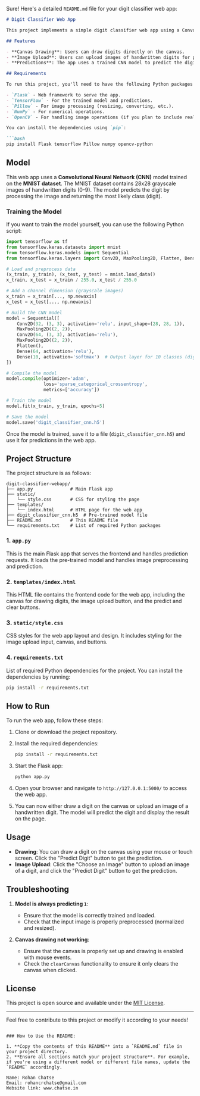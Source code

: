 Sure! Here's a detailed `README.md` file for your digit classifier web app:

```markdown
# Digit Classifier Web App

This project implements a simple digit classifier web app using a Convolutional Neural Network (CNN) model trained on the MNIST dataset. The app allows users to either upload an image or draw a digit on the canvas, and it predicts the digit using a pre-trained model.

## Features

- **Canvas Drawing**: Users can draw digits directly on the canvas.
- **Image Upload**: Users can upload images of handwritten digits for prediction.
- **Predictions**: The app uses a trained CNN model to predict the digit and display the result.

## Requirements

To run this project, you'll need to have the following Python packages installed:

- `Flask` - Web framework to serve the app.
- `TensorFlow` - For the trained model and predictions.
- `Pillow` - For image processing (resizing, converting, etc.).
- `NumPy` - For numerical operations.
- `OpenCV` - For handling image operations (if you plan to include real-time camera functionality).

You can install the dependencies using `pip`:

```bash
pip install Flask tensorflow Pillow numpy opencv-python
```

## Model

This web app uses a **Convolutional Neural Network (CNN)** model trained on the **MNIST dataset**. The MNIST dataset contains 28x28 grayscale images of handwritten digits (0-9). The model predicts the digit by processing the image and returning the most likely class (digit).

### Training the Model

If you want to train the model yourself, you can use the following Python script:

```python
import tensorflow as tf
from tensorflow.keras.datasets import mnist
from tensorflow.keras.models import Sequential
from tensorflow.keras.layers import Conv2D, MaxPooling2D, Flatten, Dense

# Load and preprocess data
(x_train, y_train), (x_test, y_test) = mnist.load_data()
x_train, x_test = x_train / 255.0, x_test / 255.0

# Add a channel dimension (grayscale images)
x_train = x_train[..., np.newaxis]
x_test = x_test[..., np.newaxis]

# Build the CNN model
model = Sequential([
    Conv2D(32, (3, 3), activation='relu', input_shape=(28, 28, 1)),
    MaxPooling2D((2, 2)),
    Conv2D(64, (3, 3), activation='relu'),
    MaxPooling2D((2, 2)),
    Flatten(),
    Dense(64, activation='relu'),
    Dense(10, activation='softmax')  # Output layer for 10 classes (digits 0-9)
])

# Compile the model
model.compile(optimizer='adam',
              loss='sparse_categorical_crossentropy',
              metrics=['accuracy'])

# Train the model
model.fit(x_train, y_train, epochs=5)

# Save the model
model.save('digit_classifier_cnn.h5')
```

Once the model is trained, save it to a file (`digit_classifier_cnn.h5`) and use it for predictions in the web app.

## Project Structure

The project structure is as follows:

```
digit-classifier-webapp/
├── app.py              # Main Flask app
├── static/
│   └── style.css       # CSS for styling the page
├── templates/
│   └── index.html      # HTML page for the web app
├── digit_classifier_cnn.h5  # Pre-trained model file
├── README.md           # This README file
└── requirements.txt    # List of required Python packages
```

### 1. `app.py`

This is the main Flask app that serves the frontend and handles prediction requests. It loads the pre-trained model and handles image preprocessing and prediction.

### 2. `templates/index.html`

This HTML file contains the frontend code for the web app, including the canvas for drawing digits, the image upload button, and the predict and clear buttons.

### 3. `static/style.css`

CSS styles for the web app layout and design. It includes styling for the image upload input, canvas, and buttons.

### 4. `requirements.txt`

List of required Python dependencies for the project. You can install the dependencies by running:

```bash
pip install -r requirements.txt
```

## How to Run

To run the web app, follow these steps:

1. Clone or download the project repository.
2. Install the required dependencies:

   ```bash
   pip install -r requirements.txt
   ```

3. Start the Flask app:

   ```bash
   python app.py
   ```

4. Open your browser and navigate to `http://127.0.0.1:5000/` to access the web app.

5. You can now either draw a digit on the canvas or upload an image of a handwritten digit. The model will predict the digit and display the result on the page.

## Usage

- **Drawing**: You can draw a digit on the canvas using your mouse or touch screen. Click the "Predict Digit" button to get the prediction.
- **Image Upload**: Click the "Choose an Image" button to upload an image of a digit, and click the "Predict Digit" button to get the prediction.

## Troubleshooting

1. **Model is always predicting `1`**:
   - Ensure that the model is correctly trained and loaded.
   - Check that the input image is properly preprocessed (normalized and resized).
   
2. **Canvas drawing not working**:
   - Ensure that the canvas is properly set up and drawing is enabled with mouse events.
   - Check the `clearCanvas` functionality to ensure it only clears the canvas when clicked.

## License

This project is open source and available under the [MIT License](LICENSE).

---

Feel free to contribute to this project or modify it according to your needs!
```

### How to Use the README:

1. **Copy the contents of this README** into a `README.md` file in your project directory.
2. **Ensure all sections match your project structure**. For example, if you're using a different model or different file names, update the `README` accordingly.

Name: Rohan Chatse
Email: rohancrchatse@gmail.com
Website link: www.chatse.in
